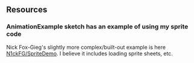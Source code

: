 ## Resources

### AnimationExample sketch has an example of using my sprite code

Nick Fox-Gieg's slightly more complex/built-out example is here [N1ckFG/SpriteDemo](https://github.com/N1ckFG/SpriteDemo). I believe it includes loading sprite sheets, etc.

